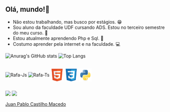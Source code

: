 ## Olá, mundo!👋

-  Não estou trabalhando, mas busco por estágios. 😁
-  Sou aluno da faculdade UDF cursando ADS. Estou no terceiro semestre do meu curso. 📖
-  Estou atualmente aprendendo Php e Sql. 👾
-  Costumo aprender pela internet e na faculdade. 💻

  ![Anurag's GitHub stats](https://github-readme-stats.vercel.app/api?username=JuanPabloCastilhoMacedo&show_icons=true&theme=tokyonight)
  ![Top Langs](https://github-readme-stats.vercel.app/api/top-langs/?username=JuanPabloCastilhoMacedo&layout=compact)

  <div style="display: inline_block"><br>
  <img align="center" alt="Rafa-Js" height="80" width="60" src="https://cdn.jsdelivr.net/gh/devicons/devicon@latest/icons/php/php-original.svg">
  <img align="center" alt="Rafa-Ts" height="80" width="60" src="https://cdn.jsdelivr.net/gh/devicons/devicon@latest/icons/mysql/mysql-original-wordmark.svg">
  <img align="center" alt="Rafa-HTML" height="40" width="40" src="https://raw.githubusercontent.com/devicons/devicon/master/icons/html5/html5-original.svg">
  <img align="center" alt="Rafa-CSS" height="40" width="40" src="https://raw.githubusercontent.com/devicons/devicon/master/icons/css3/css3-original.svg">
  <img align="center" alt="Rafa-Python" height="40" width="40" src="https://raw.githubusercontent.com/devicons/devicon/master/icons/python/python-original.svg">
</div>

  ##
  
<div> 
  <a href = "mailto:701juanpablo2016@gmail.com"><img src="https://img.shields.io/badge/-Gmail-%23333?style=for-the-badge&logo=gmail&logoColor=white" target="_blank"></a>
  <a href="www.linkedin.com/in/juanpablocastilhomacedo" target="_blank"><img src="https://img.shields.io/badge/-LinkedIn-%230077B5?style=for-the-badge&logo=linkedin&logoColor=white" target="_blank"></a> 
</div>

[Juan Pablo Castilho Macedo](https://www.linkedin.com/in/juanpablocastilhomacedo)


